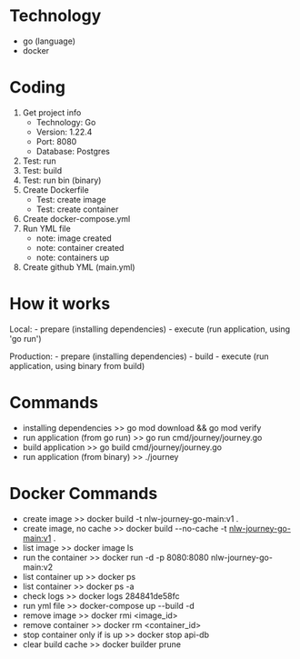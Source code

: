 # Technology
- go (language)
- docker

# Coding
1. Get project info
    * Technology: Go
    * Version: 1.22.4
    * Port: 8080
    * Database: Postgres
2. Test: run
3. Test: build
4. Test: run bin (binary)
5. Create Dockerfile
    * Test: create image
    * Test: create container
6. Create docker-compose.yml
7. Run YML file
    * note: image created
    * note: container created
    * note: containers up
8. Create github YML (main.yml)

# How it works
Local:
    - prepare (installing dependencies)
    - execute (run application, using 'go run')

Production:
    - prepare (installing dependencies)
    - build
    - execute (run application, using binary from build)

# Commands

- installing dependencies			>> go mod download && go mod verify
- run application (from go run)		>> go run cmd/journey/journey.go
- build application					>> go build cmd/journey/journey.go
- run application (from binary)		>> ./journey

# Docker Commands

- create image						>> docker build -t nlw-journey-go-main:v1 .
- create image, no cache			>> docker build --no-cache -t <nlw-journey-go-main:v1> .
- list image						>> docker image ls
- run the container					>> docker run -d -p 8080:8080 nlw-journey-go-main:v2
- list container up					>> docker ps
- list container					>> docker ps -a
- check logs						>> docker logs 284841de58fc
- run yml file						>> docker-compose up --build -d
- remove image					    >> docker rmi <image_id>
- remove container					>> docker rm <container_id>
- stop container only if is up 		>> docker stop api-db
- clear build cache 				>> docker builder prune

